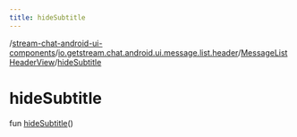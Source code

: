 ```yaml
---
title: hideSubtitle
---
```

/[stream-chat-android-ui-components](../../index.md)/[io.getstream.chat.android.ui.message.list.header](../index.md)/[MessageListHeaderView](index.md)/[hideSubtitle](hideSubtitle.md)  
  
  
  
# hideSubtitle  
fun [hideSubtitle](hideSubtitle.md)()
